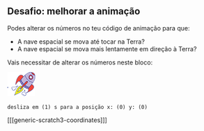 ## Desafio: melhorar a animação

Podes alterar os números no teu código de animação para que:

+ A nave espacial se mova até tocar na Terra?
+ A nave espacial se mova mais lentamente em direção à Terra?

Vais necessitar de alterar os números neste bloco:

![Ator de nave espacial](images/sprite-spaceship.png)

```blocks3
desliza em (1) s para a posição x: (0) y: (0)
```

[[[generic-scratch3-coordinates]]]